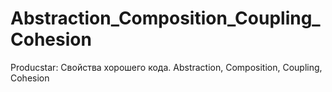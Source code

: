 # Abstraction_Composition_Coupling_Cohesion
Producstar: Свойства хорошего кода. Abstraction, Composition, Coupling, Cohesion
